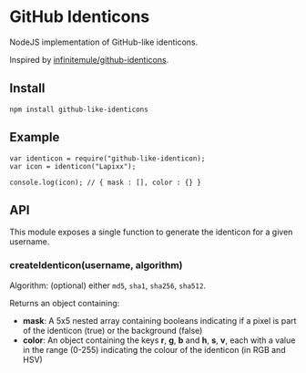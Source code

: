 # GitHub Identicons

NodeJS implementation of GitHub-like identicons.

Inspired by [infinitemule/github-identicons](https://github.com/infinitemule/github-identicons).

## Install
`npm install github-like-identicons`

## Example

```
var identicon = require("github-like-identicon);
var icon = identicon("Lapixx");

console.log(icon); // { mask : [], color : {} }
```

## API
This module exposes a single function to generate the identicon for a given username.

### createIdenticon(username, algorithm)
Algorithm: (optional) either `md5`, `sha1`, `sha256`, `sha512`.

Returns an object containing:

- **mask**: A 5x5 nested array containing booleans indicating if a pixel is part of the identicon (true) or the background (false)
- **color**: An object containing the keys **r**, **g**, **b** and **h**, **s**, **v**, each with a value in the range (0-255) indicating the colour of the identicon (in RGB and HSV)
